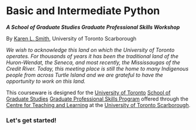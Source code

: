 Basic and Intermediate Python
=====================================

***A School of Graduate Studies Graduate Professional Skills Workshop***

By [Karen L. Smith][karen], University of Toronto Scarborough

*We wish to acknowledge this land on which the University of Toronto operates. For thousands of years it has been the traditional land of the Huron-Wendat, the Seneca, and most recently, the Mississaugas of the Credit River. Today, this meeting place is still the home to many Indigenous people from across Turtle Island and we are grateful to have the opportunity to work on this land.*

This courseware is designed for the [University of Toronto][uot] [School of Graduate Studies][sgs] [Graduate Professional Skills Program][gps] offered through the [Centre for Teaching and Learning][ctl] at the [University of Toronto Scarborough][utsc].

### Let's get started!

[karen]: https://kls2177.github.io/
[uot]: https://www.utoronto.ca/
[utsc]: https://www.utsc.utoronto.ca/home/
[ctl]: https://www.utsc.utoronto.ca/ctl/welcome-centre-teaching-and-learning
[sgs]: https://www.sgs.utoronto.ca/
[gps]: https://www.sgs.utoronto.ca/resources-supports/graduate-professional-development-gpd/graduate-professional-skills-gps/

